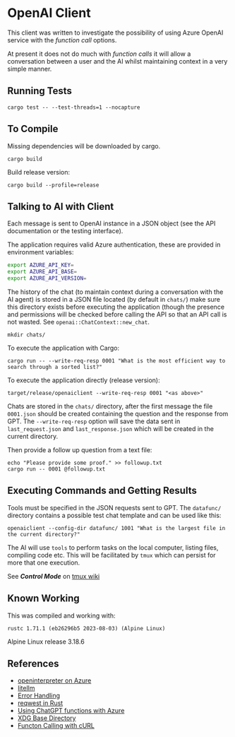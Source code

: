 # OpenAI Client

This client was written to investigate the possibility of using
Azure OpenAI service with the *function call* options.

At present it does not do much with *function calls* it will
allow a conversation between a user and the AI whilst maintaining
context in a very simple manner.

## Running Tests

    cargo test -- --test-threads=1 --nocapture

## To Compile

Missing dependencies will be downloaded by cargo.

    cargo build

Build release version:

    cargo build --profile=release

## Talking to AI with Client

Each message is sent to OpenAI instance in a JSON object (see the
API documentation or the testing interface).

The application requires valid Azure authentication, these are
provided in environment variables:

```sh
export AZURE_API_KEY=
export AZURE_API_BASE=
export AZURE_API_VERSION=
```

The history of the chat (to maintain context during a
conversation with the AI agent) is stored in a JSON file
located (by default in `chats/`) make sure this directory
exists before executing the application (though the presence
and permissions will be checked before calling the API so that
an API call is not wasted. See `openai::ChatContext::new_chat`.

    mkdir chats/

To execute the application with Cargo:

    cargo run -- --write-req-resp 0001 "What is the most efficient way to search through a sorted list?"

To execute the application directly (release version):

    target/release/openaiclient --write-req-resp 0001 "<as above>"

Chats are stored in the `chats/` directory, after the first
message the file `0001.json` should be created containing the
question and the response from GPT. The `--write-req-resp`
option will save the data sent in `last_request.json` and
`last_response.json` which will be created in the current
directory.

Then provide a follow up question from a text file:

    echo "Please provide some proof." >> followup.txt
    cargo run -- 0001 @followup.txt

## Executing Commands and Getting Results

Tools must be specified in the JSON requests sent to GPT. The `datafunc/`
directory contains a possible test chat template and can be used like this:

    openaiclient --config-dir datafunc/ 1001 "What is the largest file in the current directory?"

The AI will use `tools` to perform tasks on the local computer, listing
files, compiling code etc. This will be facilitated by `tmux` which can
persist for more that one execution.

See ***Control Mode*** on [tmux wiki](https://github.com/tmux/tmux/wiki/Control-Mode)

## Known Working

This was compiled and working with:

    rustc 1.71.1 (eb26296b5 2023-08-03) (Alpine Linux)

Alpine Linux release 3.18.6

## References

* [openinterpreter on Azure](https://docs.openinterpreter.com/language-model-setup/hosted-models/azure)
* [litellm](https://github.com/BerriAI/litellm)
* [Error Handling](https://www.youtube.com/watch?v=UgIQo__luHw)
* [reqwest in Rust](https://www.youtube.com/watch?v=dYVJQ-KQpdc)
* [Using ChatGPT functions with Azure](https://learn.microsoft.com/en-us/azure/ai-services/openai/how-to/function-calling)
* [XDG Base Directory](https://wiki.archlinux.org/title/XDG_Base_Directory)
* [Functon Calling with cURL](https://community.openai.com/t/trying-to-curl-the-response-to-a-tool-call/624919/4)

